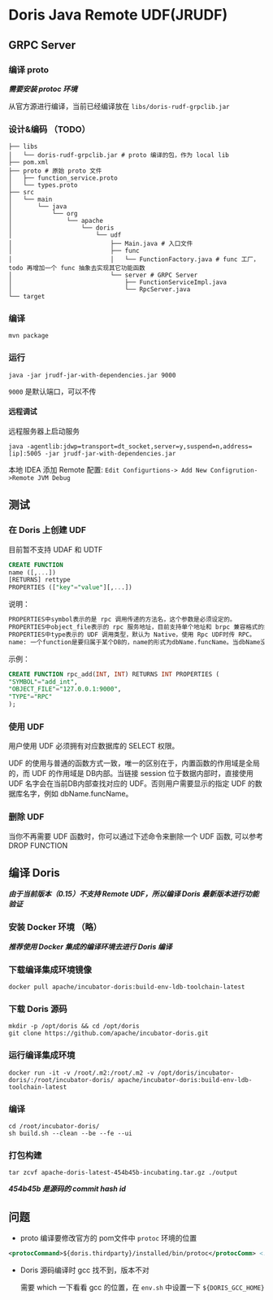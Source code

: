 # Doris Java Remote UDF(JRUDF)

## GRPC Server 

### 编译 proto

***需要安装 protoc 环境***

从官方源进行编译，当前已经编译放在 `libs/doris-rudf-grpclib.jar`

### 设计&编码 （TODO）

```shell
├── libs
│   └── doris-rudf-grpclib.jar # proto 编译的包，作为 local lib
├── pom.xml
├── proto # 原始 proto 文件
│   ├── function_service.proto
│   └── types.proto
├── src
│   └── main
│       └── java
│           └── org
│               └── apache
│                   └── doris
│                       └── udf
│                           ├── Main.java # 入口文件
│                           ├── func
│                           │   └── FunctionFactory.java # func 工厂，todo 再增加一个 func 抽象去实现其它功能函数
│                           └── server # GRPC Server
│                               ├── FunctionServiceImpl.java
│                               └── RpcServer.java
└── target

```

### 编译
```shell
mvn package
```

### 运行

```shell
java -jar jrudf-jar-with-dependencies.jar 9000
```
`9000` 是默认端口，可以不传

#### 远程调试
远程服务器上启动服务
```shell
java -agentlib:jdwp=transport=dt_socket,server=y,suspend=n,address=[ip]:5005 -jar jrudf-jar-with-dependencies.jar
```
本地 IDEA 添加 Remote 配置:
`Edit Configurtions-> Add New Configrution->Remote JVM Debug`


## 测试

### 在 Doris 上创建 UDF
目前暂不支持 UDAF 和 UDTF
```sql
CREATE FUNCTION
name ([,...])
[RETURNS] rettype
PROPERTIES (["key"="value"][,...])
```
说明：
```txt
PROPERTIES中symbol表示的是 rpc 调用传递的方法名，这个参数是必须设定的。
PROPERTIES中object_file表示的 rpc 服务地址，目前支持单个地址和 brpc 兼容格式的集群地址，集群连接方式 参考 格式说明 (opens new window)。
PROPERTIES中type表示的 UDF 调用类型，默认为 Native，使用 Rpc UDF时传 RPC。
name: 一个function是要归属于某个DB的，name的形式为dbName.funcName。当dbName没有明确指定的时候，就是使用当前session所在的db作为dbName。

```
示例：
```sql
CREATE FUNCTION rpc_add(INT, INT) RETURNS INT PROPERTIES (
"SYMBOL"="add_int",
"OBJECT_FILE"="127.0.0.1:9000",
"TYPE"="RPC"
);
```

### 使用 UDF
用户使用 UDF 必须拥有对应数据库的 SELECT 权限。

UDF 的使用与普通的函数方式一致，唯一的区别在于，内置函数的作用域是全局的，而 UDF 的作用域是 DB内部。当链接 session 位于数据内部时，直接使用 UDF 名字会在当前DB内部查找对应的 UDF。否则用户需要显示的指定 UDF 的数据库名字，例如 dbName.funcName。

### 删除 UDF
当你不再需要 UDF 函数时，你可以通过下述命令来删除一个 UDF 函数, 可以参考 DROP FUNCTION



## 编译 Doris

***由于当前版本（0.15）不支持 Remote UDF，所以编译 Doris 最新版本进行功能验证***

### 安装 Docker 环境 （略）
***推荐使用 Docker 集成的编译环境去进行 Doris 编译***

### 下载编译集成环境镜像

```shell
docker pull apache/incubator-doris:build-env-ldb-toolchain-latest
```
### 下载 Doris 源码

```shell
mkdir -p /opt/doris && cd /opt/doris
git clone https://github.com/apache/incubator-doris.git
```
### 运行编译集成环境
```shell
docker run -it -v /root/.m2:/root/.m2 -v /opt/doris/incubator-doris/:/root/incubator-doris/ apache/incubator-doris:build-env-ldb-toolchain-latest
```

### 编译
```shell
cd /root/incubator-doris/
sh build.sh --clean --be --fe --ui
```

### 打包构建
```shell
tar zcvf apache-doris-latest-454b45b-incubating.tar.gz ./output
```
***454b45b 是源码的 commit hash id***



## 问题

- proto 编译要修改官方的 pom文件中 `protoc` 环境的位置

```xml
<protocCommand>${doris.thirdparty}/installed/bin/protoc</protocComm> <!-- 修改成 protoc 的安装位置 -->
```

- Doris 源码编译时 gcc  找不到，版本不对

  需要 which 一下看看 gcc 的位置，在 `env.sh` 中设置一下 `${DORIS_GCC_HOME}`